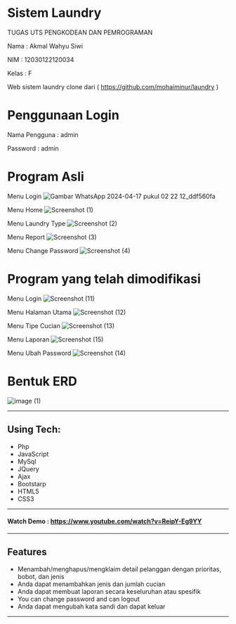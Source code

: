 # Sistem Laundry
TUGAS UTS PENGKODEAN DAN PEMROGRAMAN

Nama : Akmal Wahyu Siwi

NIM  : 12030122120034

Kelas : F

Web sistem laundry clone dari ( https://github.com/mohaiminur/laundry )

# Penggunaan Login

Nama Pengguna : admin

Password : admin

# Program Asli

Menu Login
![Gambar WhatsApp 2024-04-17 pukul 02 22 12_ddf560fa](https://github.com/akmalwahyusiwi/PengkodeanDanPemrograman-SistemLaundry/assets/167242922/6120dc5d-4315-4139-93d8-69b0aa69e06e)

Menu Home
![Screenshot (1)](https://github.com/akmalwahyusiwi/PengkodeanDanPemrograman-SistemLaundry/assets/167242922/d5877d6f-127e-41c7-843a-7bf25949692d)

Menu Laundry Type
![Screenshot (2)](https://github.com/akmalwahyusiwi/PengkodeanDanPemrograman-SistemLaundry/assets/167242922/d67b6fa9-2e83-4e2f-81e6-fe7209c58413)

Menu Report
![Screenshot (3)](https://github.com/akmalwahyusiwi/PengkodeanDanPemrograman-SistemLaundry/assets/167242922/caa8faf1-cdb6-4d6d-9263-704b771a9b45)

Menu Change Password 
![Screenshot (4)](https://github.com/akmalwahyusiwi/PengkodeanDanPemrograman-SistemLaundry/assets/167242922/774dfd9a-6f03-48b7-b7b2-4f5b970b1a3a)

# Program yang telah dimodifikasi

Menu Login
![Screenshot (11)](https://github.com/akmalwahyusiwi/PengkodeanDanPemrograman-SistemLaundry/assets/167242922/cbdbec3a-573f-4f45-b61b-543f5c96e2fb)

Menu Halaman Utama
![Screenshot (12)](https://github.com/akmalwahyusiwi/PengkodeanDanPemrograman-SistemLaundry/assets/167242922/4351b3ce-b276-4fc5-9b6d-fe049ae480e5)

Menu Tipe Cucian
![Screenshot (13)](https://github.com/akmalwahyusiwi/PengkodeanDanPemrograman-SistemLaundry/assets/167242922/e968e440-111b-4593-8c45-915839301903)

Menu Laporan
![Screenshot (15)](https://github.com/akmalwahyusiwi/PengkodeanDanPemrograman-SistemLaundry/assets/167242922/93b2dd97-a591-405a-8316-19e56c0b9580)

Menu Ubah Password
![Screenshot (14)](https://github.com/akmalwahyusiwi/PengkodeanDanPemrograman-SistemLaundry/assets/167242922/a3039bbd-9afb-483a-9544-4f1c0cbc7c6f)

# Bentuk ERD
![image (1)](https://github.com/akmalwahyusiwi/PengkodeanDanPemrograman-SistemLaundry/assets/167242922/5d0f218c-bd2c-4a5c-9b36-138193c47759)





---
## Using Tech:

* Php
* JavaScript
* MySql
* JQuery
* Ajax
* Bootstarp
* HTML5
* CSS3


---
#### Watch Demo : https://www.youtube.com/watch?v=ReipY-Eg9YY
---
## Features

*	Menambah/menghapus/mengklaim detail pelanggan dengan prioritas, bobot, dan jenis 
*	Anda dapat menambahkan jenis dan jumlah cucian
*	Anda dapat membuat laporan secara keseluruhan atau spesifik
*	You can change password and can logout
*	Anda dapat mengubah kata sandi dan dapat keluar


---

